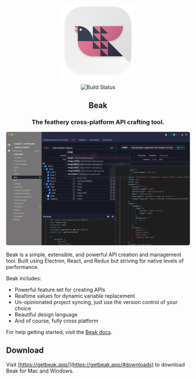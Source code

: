<p align="center">
	<img width="200" height="200" src="assets/logo.png" />
</p>

<p align="center">
	<img src="https://github.com/getbeak/beak/workflows/Beak/badge.svg" alt="Build Status" />
</p>

<h2 style="border-bottom: none" align="center">Beak</h1>

<h3 align="center">
	The feathery cross-platform API crafting tool.
</h3>

<picture>
	<source media="(prefers-color-scheme: light)" srcset="assets/home-trans-dark.png" type="image/png">
	<source media="(prefers-color-scheme: dark)" srcset="assets/home-trans-dark.webp" type="image/webp">
	<source media="(prefers-color-scheme: light)" srcset="assets/home-trans-light.png" type="image/png">
	<source media="(prefers-color-scheme: dark)" srcset="assets/home-trans-dark.webp" type="image/webp">
	<img alt="Preview of Beak showing the project explorer, request and response views, and the omni bar" src="assets/home-trans-dark.png">
</picture>

Beak is a simple, extensible, and powerful API creation and management tool. Built using Electron, React, and Redux but striving for native levels of performance.

Beak includes:
- Powerful feature set for creating APIs
- Realtime values for dynamic variable replacement
- Un-opinionated project syncing, just use the version control of your choice
- Beautiful design language
- And of course, fully cross platform

For help getting started, visit the [Beak docs](https://docs.getbeak.app).

## Download

Visit [https://getbeak.app/](https://getbeak.app/#downloads) to download Beak for Mac and Windows.
